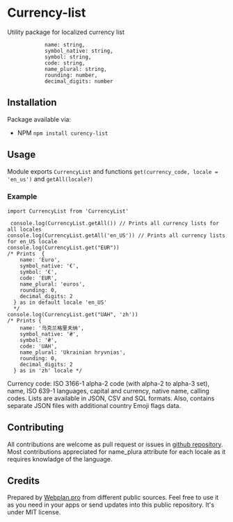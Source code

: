 # Currency-list

Utility package for localized currency list

                name: string,
                symbol_native: string,
                symbol: string,
                code: string,
                name_plural: string,
                rounding: number,
                decimal_digits: number

## Installation

Package available via:
* NPM `npm install curency-list`

## Usage

Module exports `CurrencyList` and functions `get(currency_code, locale = 'en_us')` and `getAll(locale?)`
### Example 
```
import CurrencyList from 'CurrencyList'
 
 console.log(CurrencyList.getAll()) // Prints all currency lists for all locales
console.log(CurrencyList.getAll('en_US')) // Prints all currency lists for en_US locale
console.log(CurrencyList.get("EUR")) 
/* Prints  {
    name: 'Euro',
    symbol_native: '€',
    symbol: '€',
    code: 'EUR',
    name_plural: 'euros',
    rounding: 0,
    decimal_digits: 2
  } as in default locale 'en_US'
  */
console.log(CurrencyList.get("UAH", 'zh')) 
/* Prints {
    name: '乌克兰格里夫纳',
    symbol_native: '₴',
    symbol: '₴',
    code: 'UAH',
    name_plural: 'Ukrainian hryvnias',
    rounding: 0,
    decimal_digits: 2
  } as in 'zh' locale */
```
Currency code: ISO 3166-1 alpha-2 code (with alpha-2 to alpha-3 set), name, ISO 639-1 languages, capital and currency, native name, calling codes. Lists are available in JSON, CSV and SQL formats. Also, contains separate JSON files with additional country Emoji flags data.

## Contributing

All contributions are welcome as pull request or issues in [github repository](github.com/webplan-pro/currency-list). 
Most contributions appreciated for name_plura attribute for each locale as it requires knowladge of the language.

## Credits

Prepared by [Webplan.pro](webplan.pro) from different public sources. Feel free to use it as you need in your apps or send updates into this public repository. It's under MIT license.

